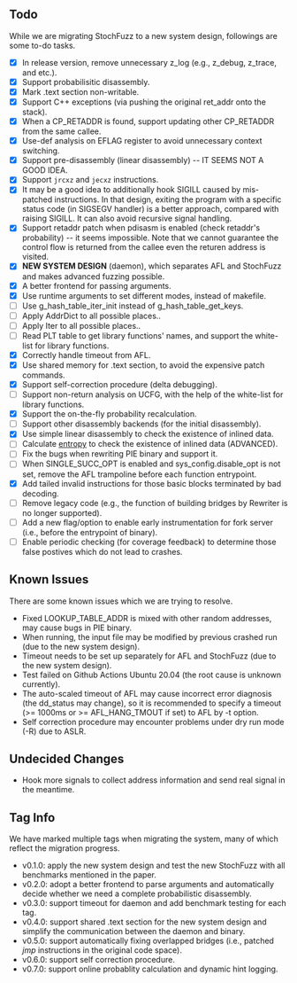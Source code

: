 ## Todo

While we are migrating StochFuzz to a new system design, followings are some to-do tasks.

+ [x] In release version, remove unnecessary z\_log (e.g., z\_debug, z\_trace, and etc.).
+ [x] Support probabilisitic disassembly.
+ [x] Mark .text section non-writable.
+ [x] Support C++ exceptions (via pushing the original ret\_addr onto the stack).
+ [x] When a CP\_RETADDR is found, support updating other CP\_RETADDR from the same callee.
+ [x] Use-def analysis on EFLAG register to avoid unnecessary context switching.
+ [x] Support pre-disassembly (linear disassembly) -- IT SEEMS NOT A GOOD IDEA.
+ [x] Support `jrcxz` and `jecxz` instructions.
+ [x] It may be a good idea to additionally hook SIGILL caused by mis-patched instructions. In that design, exiting the program with a specific status code (in SIGSEGV handler) is a better approach, compared with raising SIGILL. It can also avoid recursive signal handling.
+ [x] Support retaddr patch when pdisasm is enabled (check retaddr's probability) -- it seems impossible. Note that we cannot guarantee the control flow is returned from the callee even the returen address is visited.
+ [x] __NEW SYSTEM DESIGN__ (daemon), which separates AFL and StochFuzz and makes advanced fuzzing possible.
+ [x] A better frontend for passing arguments.
+ [x] Use runtime arguments to set different modes, instead of makefile.
+ [ ] Use g\_hash\_table\_iter\_init instead of g\_hash\_table\_get\_keys.
+ [ ] Apply AddrDict to all possible places..
+ [ ] Apply Iter to all possible places..
+ [ ] Read PLT table to get library functions' names, and support the white-list for library functions.
+ [x] Correctly handle timeout from AFL.
+ [x] Use shared memory for .text section, to avoid the expensive patch commands.
+ [x] Support self-correction procedure (delta debugging).
+ [ ] Support non-return analysis on UCFG, with the help of the white-list for library functions.
+ [x] Support the on-the-fly probability recalculation.
+ [ ] Support other disassembly backends (for the initial disassembly).
+ [x] Use simple linear disassembly to check the existence of inlined data.
+ [ ] Calculate [entropy](https://github.com/NationalSecurityAgency/ghidra/issues/1035) to check the existence of inlined data (ADVANCED).
+ [ ] Fix the bugs when rewriting PIE binary and support it.
+ [ ] When SINGLE\_SUCC\_OPT is enabled and sys\_config.disable\_opt is not set, remove the AFL trampoline before each function entrypoint.
+ [x] Add tailed invalid instructions for those basic blocks terminated by bad decoding.
+ [ ] Remove legacy code (e.g., the function of building bridges by Rewriter is no longer supported).
+ [ ] Add a new flag/option to enable early instrumentation for fork server (i.e., before the entrypoint of binary).
+ [ ] Enable periodic checking (for coverage feedback) to determine those false postives which do not lead to crashes.

## Known Issues

There are some known issues which we are trying to resolve.

+ Fixed LOOKUP\_TABLE\_ADDR is mixed with other random addresses, may cause bugs in PIE binary.
+ When running, the input file may be modified by previous crashed run (due to the new system design).
+ Timeout needs to be set up separately for AFL and StochFuzz (due to the new system design).
+ Test failed on Github Actions Ubuntu 20.04 (the root cause is unknown currently).
+ The auto-scaled timeout of AFL may cause incorrect error diagnosis (the dd\_status may change), so it is recommended to specify a timeout (>= 1000ms or >= AFL\_HANG\_TMOUT if set) to AFL by -t option.
+ Self correction procedure may encounter problems under dry run mode (-R) due to ASLR.

## Undecided Changes

+ Hook more signals to collect address information and send real signal in the meantime.

## Tag Info

We have marked multiple tags when migrating the system, many of which reflect the migration progress.

+ v0.1.0: apply the new system design and test the new StochFuzz with all benchmarks mentioned in the paper.
+ v0.2.0: adopt a better frontend to parse arguments and automatically decide whether we need a complete probabilistic disassembly.
+ v0.3.0: support timeout for daemon and add benchmark testing for each tag.
+ v0.4.0: support shared .text section for the new system design and simplify the communication between the daemon and binary.
+ v0.5.0: support automatically fixing overlapped bridges (i.e., patched *jmp* instructions in the original code space).
+ v0.6.0: support self correction procedure.
+ v0.7.0: support online probablity calculation and dynamic hint logging.

